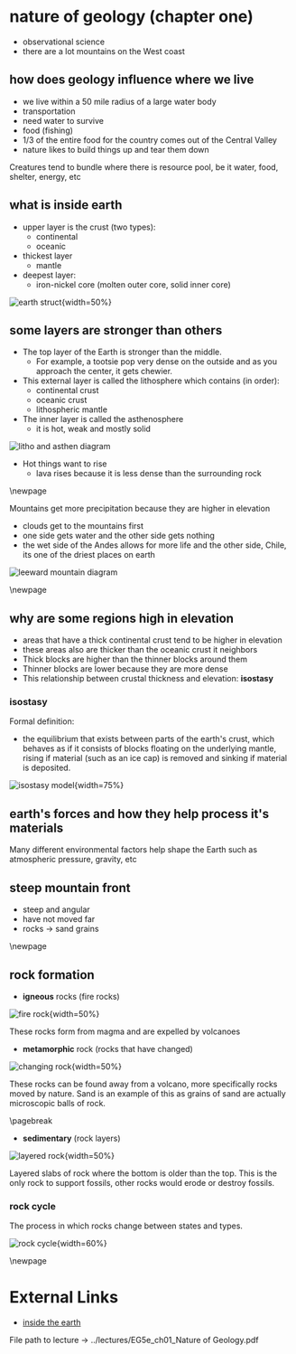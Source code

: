 # nature of geology (chapter one)

- observational science
- there are a lot mountains on the West coast

## how does geology influence where we live

- we live within a 50 mile radius of a large water body
- transportation
- need water to survive
- food (fishing)
- 1/3 of the entire food for the country comes out of the Central Valley
- nature likes to build things up and tear them down

Creatures tend to bundle where there is resource pool, be it water, food, shelter, energy, etc

## what is inside earth

- upper layer is the crust (two types):
	- continental
	- oceanic
- thickest layer
	- mantle
- deepest layer:
	- iron-nickel core (molten outer core, solid inner core)

![earth struct](assets/earth-structure.jpg){width=50%}


## some layers are stronger than others

- The top layer of the Earth is stronger than the middle.
	- For example, a tootsie pop very dense on the outside and as you approach the center, it gets chewier.
- This external layer is called the lithosphere which contains (in order):
	- continental crust
	- oceanic crust
	- lithospheric mantle
- The inner layer is called the asthenosphere
	- it is hot, weak and mostly solid

![litho and asthen diagram](assets/litho_asthen_diagram.png)


- Hot things want to rise
	- lava rises because it is less dense than the surrounding rock

\newpage


Mountains get more precipitation because they are higher in elevation

- clouds get to the mountains first
- one side gets water and the other side gets nothing
- the wet side of the Andes allows for more life and the other side, Chile, its one of the driest places on earth

![leeward mountain diagram](assets/leeward)

\newpage

## why are some regions high in elevation

- areas that have a thick continental crust tend to be higher in elevation
- these areas also are thicker than the oceanic crust it neighbors
- Thick blocks are higher than the thinner blocks around them
- Thinner blocks are lower because they are more dense
- This relationship between crustal thickness and elevation: **isostasy**

### isostasy

Formal definition: 

 - the equilibrium that exists between parts of the earth's crust, which behaves as if it consists of blocks floating on the underlying mantle, rising if material (such as an ice cap) is removed and sinking if material is deposited.

![isostasy model](assets/isostasy.png){width=75%}


## earth's forces and how they help process it's materials

Many different environmental factors help shape the Earth such as atmospheric pressure, gravity, etc

## steep mountain front

- steep and angular
- have not moved far
- rocks -> sand grains

\newpage

## rock formation

- **igneous** rocks (fire rocks)

![fire rock](assets/igneous-rock.jpg){width=50%}

These rocks form from magma and are expelled by volcanoes

- **metamorphic** rock (rocks that have changed)

![changing rock](assets/meta-rock.jpg){width=50%}

These rocks can be found away from a volcano, more specifically rocks moved by nature. 
Sand is an example of this as grains of sand are actually microscopic balls of rock.

\pagebreak

- **sedimentary** (rock layers)

![layered rock](assets/layered_rock.jpg){width=50%}

Layered slabs of rock where the bottom is older than the top.
This is the only rock to support fossils, other rocks would erode or destroy fossils.


### rock cycle

The process in which rocks change between states and types.

![rock cycle](assets/the_rock_cycle.jpg){width=60%}

\newpage

# External Links

- [inside the earth](https://www.sciencelearn.org.nz/resources/337-inside-the-earth)

File path to lecture -> ../lectures/EG5e_ch01_Nature of Geology.pdf
